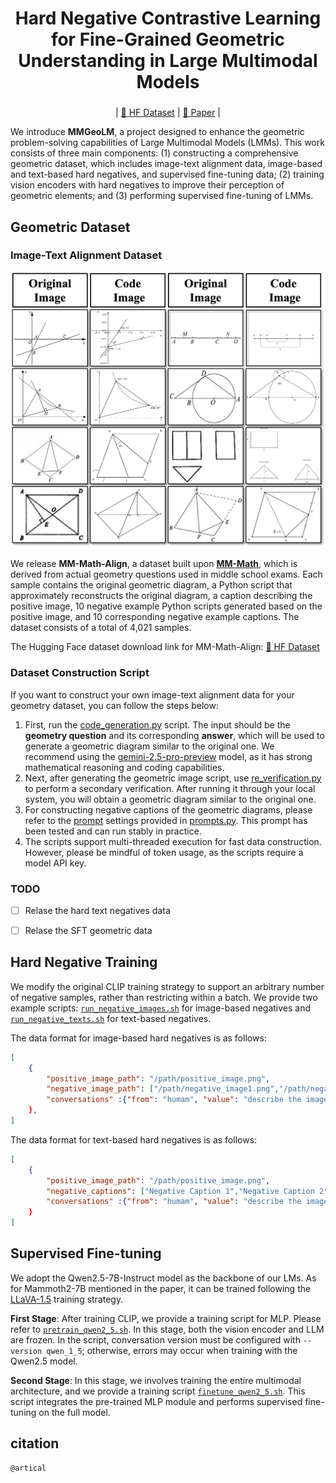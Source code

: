 <div align='middle'>
<h1>Hard Negative Contrastive Learning for Fine-Grained Geometric Understanding in Large Multimodal Models</h1h1>

<h3></h3>

| [🤗 HF Dataset](https://huggingface.co/datasets/THU-KEG/MM-Math-Align) |
[📃 Paper]() |
</div>

We introduce **MMGeoLM**, a project designed to enhance the geometric problem-solving capabilities of Large Multimodal Models (LMMs). This work consists of three main components: (1) constructing a comprehensive geometric dataset, which includes image-text alignment data, image-based and text-based hard negatives, and supervised fine-tuning data; (2) training vision encoders with hard negatives to improve their perception of geometric elements; and (3) performing supervised fine-tuning of LMMs.


## Geometric Dataset

### Image-Text Alignment Dataset

<p align="center">
  <img src="./Image_text_align.png" alt="PDF Example Image" width="600"/>
</p>




We release **MM-Math-Align**, a dataset built upon [**MM-Math**](https://huggingface.co/datasets/THU-KEG/MM_Math), which is derived from actual geometry questions used in middle school exams. Each sample contains the original geometric diagram, a Python script that approximately reconstructs the original diagram, a caption describing the positive image, 10 negative example Python scripts generated based on the positive image, and 10 corresponding negative example captions. The dataset consists of a total of 4,021 samples.

The Hugging Face dataset download link for MM-Math-Align: [🤗 HF Dataset](https://huggingface.co/datasets/THU-KEG/MM-Math-Align)

### Dataset Construction Script


If you want to construct your own image-text alignment data for your geometry dataset, you can follow the steps below:

1. First, run the [code_generation.py](./Hard_Negatives_Construction/code_generation.py) script. The input should be the **geometry question** and its corresponding **answer**, which will be used to generate a geometric diagram similar to the original one. We recommend using the [gemini-2.5-pro-preview](https://deepmind.google/models/gemini/pro/?_gl=1*1sm6xx9*_up*MQ..*_ga*MTYwMzEzNjI5Ni4xNzQ4MDg3NjY1*_ga_LS8HVHCNQ0*czE3NDgwODc2NjQkbzEkZzAkdDE3NDgwODc2NjQkajAkbDAkaDA.) model, as it has strong mathematical reasoning and coding capabilities.
2. Next, after generating the geometric image script, use [re_verification.py](./Hard_Negatives_Construction/re_verification.py) to perform a secondary verification. After running it through your local system, you will obtain a geometric diagram similar to the original one.
3. For constructing negative captions of the geometric diagrams, please refer to the [prompt](./Hard_Negatives_Construction/promts.py) settings provided in [prompts.py](./Hard_Negatives_Construction/promts.py). This prompt has been tested and can run stably in practice.
4. The scripts support multi-threaded execution for fast data construction. However, please be mindful of token usage, as the scripts require a model API key.
### TODO

- [ ] Relase the hard text negatives data
- [ ] Relase the SFT geometric data



## Hard Negative Training

We modify the original CLIP training strategy to support  an arbitrary number of negative samples, rather than restricting within a batch. We provide two example scripts: [`run_negative_images.sh`](./Hard_Negative_Training/scripts/run_negative_images.sh) for image-based negatives and [`run_negative_texts.sh`](./Hard_Negative_Training/scripts/run_negative_text.sh) for text-based negatives.


The data format for image-based hard negatives is as follows:
```json
[
    {
        "positive_image_path": "/path/positive_image.png",
        "negative_image_path": ["/path/negative_image1.png","/path/negative_image2.png"], 
        "conversations" :{"from": "humam", "value": "describe the image"}, {"from": "gpt", "value": "Positive Caption."}
    },
]
```
The data format for text-based hard negatives is as follows:
```json
[
    {
        "positive_image_path": "/path/positive_image.png", 
        "negative_captions": ["Negative Caption 1","Negative Caption 2"],
        "conversations" :{"from": "humam", "value": "describe the image"}, {"from": "gpt", "value": "positive captions"} 
    }
]
```



## Supervised Fine-tuning

We adopt the Qwen2.5-7B-Instruct model as the backbone of our LMs. As for Mammoth2-7B mentioned in the paper, it can be trained following the [LLaVA-1.5](https://github.com/haotian-liu/LLaVA) training strategy.

**First Stage**: After training CLIP, we provide a training script for MLP. Please refer to [`pretrain_qwen2_5.sh`](./LLaVA-NeXT-Qwen2_5/scripts/pretrain_qwen2_5.sh). In this stage, both the vision encoder and LLM are frozen. In the script, conversation version must be configured with `--version qwen_1_5`; otherwise, errors may occur when training with the Qwen2.5 model.

**Second Stage**: In this stage, we involves training the entire multimodal architecture,  and we provide a training script [`finetune_qwen2_5.sh`](./LLaVA-NeXT-Qwen2_5/scripts/finetune_qwen2_5.sh). This script integrates the pre-trained MLP module and performs supervised fine-tuning on the full model.
## citation
```
@artical 
```








